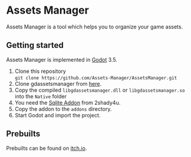 # Assets Manager

Assets Manager is a tool which helps you to organize your game assets.

## Getting started

Assets Manager is implemented in [Godot](https://godotengine.org/) 3.5.

1. Clone this repository <br>
`git clone https://github.com/Assets-Manager/AssetsManager.git`
2. Clone gdassetsmanager from [here](https://github.com/Assets-Manager/gdassetsmanager).
3. Copy the compiled `libgdassetsmanager.dll` or `libgdassetsmanager.so` into the `Native` folder
4. You need the [Sqlite Addon](https://github.com/2shady4u/godot-sqlite) from 2shady4u.
5. Copy the addon to the `addons` directory.
6. Start Godot and import the project.

## Prebuilts

Prebuilts can be found on [itch.io](https://vailor1.itch.io/assets-manager).